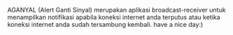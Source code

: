 AGANYAL (Alert Ganti Sinyal) merupakan aplikasi broadcast-receiver untuk menampilkan notifikasi apabila koneksi internet anda terputus atau ketika koneksi internet anda sudah tersambung kembali. have a nice day:)

